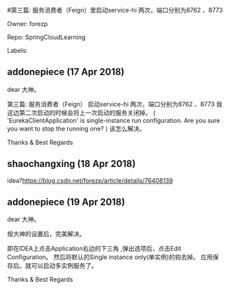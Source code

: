 #第三篇: 服务消费者（Feign）里启动service-hi 两次，端口分别为8762 、8773

Owner: forezp

Repo: SpringCloudLearning

Labels: 

## addonepiece (17 Apr 2018)

dear 大神。

第三篇: 服务消费者（Feign）
启动service-hi 两次，端口分别为8762 、8773
我这边第二次启动的时候会将上一次启动的服务关闭掉。
(
'EurekaClientApplication' is single-instance run configuration.
Are you sure you want to stop the running one?
)
该怎么解决。

Thanks & Best Regards



## shaochangxing (18 Apr 2018)

idea?https://blog.csdn.net/forezp/article/details/76408139

## addonepiece (19 Apr 2018)

dear 大神。

按大神的设置后，完美解决。

即在IDEA上点击Application右边的下三角 
,弹出选项后，点击Edit Configuration。
然后将默认的Single instance only(单实例)的钩去掉。
应用保存后。就可以启动多实例服务了。


Thanks & Best Regards

